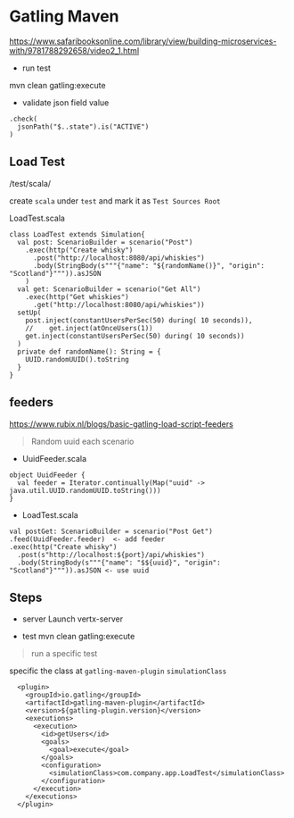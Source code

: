 # Gatling Maven

https://www.safaribooksonline.com/library/view/building-microservices-with/9781788292658/video2_1.html

- run test

mvn clean gatling:execute

- validate json field value

```
.check(
  jsonPath("$..state").is("ACTIVE")
)
```

## Load Test

/test/scala/

create `scala` under `test` and mark it as `Test Sources Root`

LoadTest.scala

```
class LoadTest extends Simulation{
  val post: ScenarioBuilder = scenario("Post")
    .exec(http("Create whisky")
      .post("http://localhost:8080/api/whiskies")
      .body(StringBody(s"""{"name": "${randomName()}", "origin": "Scotland"}""")).asJSON
    )
  val get: ScenarioBuilder = scenario("Get All")
    .exec(http("Get whiskies")
      .get("http://localhost:8080/api/whiskies"))
  setUp(
    post.inject(constantUsersPerSec(50) during( 10 seconds)),
    //    get.inject(atOnceUsers(1))
    get.inject(constantUsersPerSec(50) during( 10 seconds))
  )
  private def randomName(): String = {
    UUID.randomUUID().toString
  }
}
```

## feeders

https://www.rubix.nl/blogs/basic-gatling-load-script-feeders

> Random uuid each scenario

- UuidFeeder.scala

```
object UuidFeeder {
  val feeder = Iterator.continually(Map("uuid" -> java.util.UUID.randomUUID.toString()))
}
```

- LoadTest.scala

```
val postGet: ScenarioBuilder = scenario("Post Get")
.feed(UuidFeeder.feeder)  <- add feeder
.exec(http("Create whisky")
  .post(s"http://localhost:${port}/api/whiskies")
  .body(StringBody(s"""{"name": "$${uuid}", "origin": "Scotland"}""")).asJSON <- use uuid
```

## Steps

- server
Launch vertx-server

- test
mvn clean gatling:execute

> run a specific test

specific the class at `gatling-maven-plugin` `simulationClass`

```
  <plugin>
    <groupId>io.gatling</groupId>
    <artifactId>gatling-maven-plugin</artifactId>
    <version>${gatling-plugin.version}</version>
    <executions>
      <execution>
        <id>getUsers</id>
        <goals>
          <goal>execute</goal>
        </goals>
        <configuration>
          <simulationClass>com.company.app.LoadTest</simulationClass>
        </configuration>
      </execution>
    </executions>
  </plugin>
```
